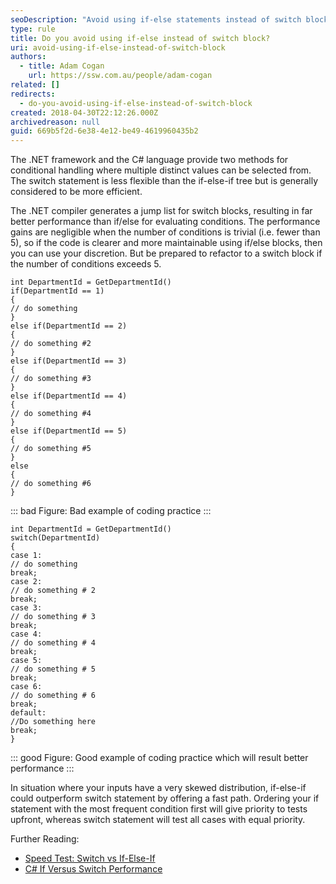 ```yaml
---
seoDescription: "Avoid using if-else statements instead of switch blocks to ensure better performance and maintainable code."
type: rule
title: Do you avoid using if-else instead of switch block?
uri: avoid-using-if-else-instead-of-switch-block
authors:
  - title: Adam Cogan
    url: https://ssw.com.au/people/adam-cogan
related: []
redirects:
  - do-you-avoid-using-if-else-instead-of-switch-block
created: 2018-04-30T22:12:26.000Z
archivedreason: null
guid: 669b5f2d-6e38-4e12-be49-4619960435b2
---
```

The .NET framework and the C# language provide two methods for conditional handling where multiple distinct values can be selected from. The switch statement is less flexible than the if-else-if tree but is generally considered to be more efficient.

The .NET compiler generates a jump list for switch blocks, resulting in far better performance than if/else for evaluating conditions. The performance gains are negligible when the number of conditions is trivial (i.e. fewer than 5), so if the code is clearer and more maintainable using if/else blocks, then you can use your discretion. But be prepared to refactor to a switch block if the number of conditions exceeds 5.

<!--endintro-->

``` dotnet
int DepartmentId = GetDepartmentId()
if(DepartmentId == 1)
{
// do something
}
else if(DepartmentId == 2)
{
// do something #2
}
else if(DepartmentId == 3)
{
// do something #3
}
else if(DepartmentId == 4)
{
// do something #4
}
else if(DepartmentId == 5)
{
// do something #5
}
else 
{
// do something #6
}
```

::: bad
Figure: Bad example of coding practice
:::

``` dotnet
int DepartmentId = GetDepartmentId()
switch(DepartmentId)
{
case 1:
// do something
break;
case 2:
// do something # 2
break;
case 3:
// do something # 3
break;
case 4:
// do something # 4
break;
case 5:
// do something # 5
break;
case 6:
// do something # 6
break;
default:
//Do something here
break;
}
```

::: good
Figure: Good example of coding practice which will result better performance 
:::

In situation where your inputs have a very skewed distribution, if-else-if could outperform switch statement by offering a fast path. Ordering your if statement with the most frequent condition first will give priority to tests upfront, whereas switch statement will test all cases with equal priority.

Further Reading:
* [Speed Test: Switch vs If-Else-If](http://www.blackwasp.co.uk/SpeedTestIfElseSwitch.aspx)
* [C# If Versus Switch Performance](https://www.dotnetperls.com/if-switch-performance)
